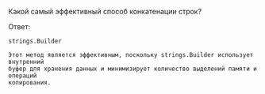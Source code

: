 Какой самый эффективный способ конкатенации строк?

Ответ:
```
strings.Builder

Этот метод является эффективным, поскольку strings.Builder использует внутренний 
буфер для хранения данных и минимизирует количество выделений памяти и операций 
копирования.
```
